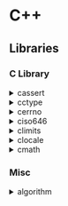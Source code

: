 
# C++

## Libraries

### C Library

<details><summary>cassert</summary>

```cpp
assert(("There are five lights", 2 + 2 == 5));
```

```bash
test: test.cc:10: int main(): Assertion `((void)"There are five lights", 2+2==5)' failed.
Aborted
```

</details>

<details><summary>cctype</summary>

```cpp
// 0-9a-zA-Z
isalnum()

// a-zA-Z
isalpha()

// tab (\t), space( )
isblank()

// NUL, \t, \f, \v, \n, \r, DEL
iscntrl()

// 0-9
isdigit()

// a-z
islower()

// A-Z
isupper()

// all printable characters
isprint()

// !"#$%&'()*+,-./:;<=>?@[\]^_`{|}~
ispunct()

// \t, \f, \v, \n, \r, space( )
isspace()

// 0123456789 ABCDEF abcdef
isxdigit()
```

</details>

<details><summary>cerrno</summary>

```cpp
double not_a_number = std::log(-1.0);
if (errno == EDOM) {
    std::cout << "log(-1) failed: " << std::strerror(errno) << '\n';
}

// E2BIG -> Argument list too long
// EACCES -> Permission denied
// EADDRINUSE -> Address in use
// EADDRNOTAVAIL -> Address not available
// EAFNOSUPPORT ->  Address family not supported
// EAGAIN -> Resource unavailable, try again
// EALREADY -> Connection already in progress
// EBADF -> Bad file descriptor
// EBADMSG -> Bad message
// EBUSY -> Device or resource busy
// ECANCELED -> Operation canceled
// ECHILD -> No child processes
// ECONNABORTED -> Connection aborted
// ECONNREFUSED -> Connection refused
// ECONNRESET -> Connection reset
// EDEADLK -> Resource deadlock would occur
// EDESTADDRREQ -> Destination address required
// EDOM -> Mathematics argument out of domain of function
// EEXIST -> File exists
// ...
```

```bash
log(-1) failed: Numerical argument out of domain
```

</details>

<details><summary>ciso646</summary>

```cpp
// macro  -> operator
// and    -> &&
// and_eq -> &=
// bitand -> &
// bitor  -> |
// compl  -> ~
// not    -> !
// not_eq -> !=
// or     -> ||
// or_eq  -> |=
// xor    -> ^
// xor_eq -> ^=
```

</details>

<details><summary>climits</summary>

[climits](http://www.cplusplus.com/reference/climits/)

```cpp
// CHAR_BIT   -> Number of bits in a char object (byte)
// SCHAR_MIN  -> Minimum value for an object of type signed char
// SCHAR_MAX  -> Maximum value for an object of type signed char
// UCHAR_MAX  -> Maximum value for an object of type unsigned char
// CHAR_MIN   -> Minimum value for an object of type char
// CHAR_MAX   -> Maximum value for an object of type char
// MB_LEN_MAX -> Maximum number of bytes in a multibyte character, for any locale
// SHRT_MIN   -> Minimum value for an object of type short int
// SHRT_MAX   -> Maximum value for an object of type short int
// USHRT_MAX  -> Maximum value for an object of type unsigned short int
// INT_MIN    -> Minimum value for an object of type int
// INT_MAX    -> Maximum value for an object of type int
// UINT_MAX   -> Maximum value for an object of type unsigned int
// LONG_MIN   -> Minimum value for an object of type long int
// LONG_MAX   -> Maximum value for an object of type long int
// ULONG_MAX  -> Maximum value for an object of type unsigned long int
// LLONG_MIN  -> Minimum value for an object of type long long int
// LLONG_MAX  -> Maximum value for an object of type long long int
// ULLONG_MAX -> Maximum value for an object of type unsigned long long int
```

</details>

<details><summary>clocale</summary>

[clocale](http://www.cplusplus.com/reference/clocale/)

```cpp
// Return name of current locale:
setlocale(LC_ALL, NULL);

setlocale(LC_ALL, "C");
// setlocale(<category>, <locale>);

// category:
// LC_ALL -> The entire locale.
// LC_COLLATE -> Affects the behavior of strcoll and strxfrm.
// LC_CTYPE -> Affects character handling functions (all functions of <cctype>, except isdigit and isxdigit), and the multibyte and wide character functions.
// LC_MONETARY -> Affects monetary formatting information returned by localeconv.
// LC_NUMERIC -> Affects the decimal-point character in formatted input/output operations and string formatting functions, as well as non-monetary information returned by localeconv.
// LC_TIME -> Affects the behavior of strftime.

// locale:
// "C" -> Minimal "C" locale
// "" -> Environment's default locale

struct lconv * lc;
lc = localeconv();
printf("Local Currency Symbol: %s\n",lc->currency_symbol);
```

```bash
Local Currency Symbol: $
```

</details>

<details><summary>cmath</summary>

[cmath](http://www.cplusplus.com/reference/cmath/)

```cpp
// Trigonometric functions
cos()
sin()
tan()
acos()
asin()
atan()
atan2(x, y)

// Hyperbolic functions
cosh()
sinh()
tanh()
acosh()
asinh()
atanh()

// Exponential and logarithmic functions
exp()
frexp()
ldexp()
log()
log10()
modf()
exp2()
expm1()
ilogb()
log1p()
log2()
logb()
scalbn()
scalbln()

// Power functions
pow()
sqrt()
cbrt()
hypot()

// Error and gamma functions
erf()
erfc()
tgamma()
lgamma()

// Rounding and remainder functions
cell()
floor()
fmod()
trunc()
round()
lround()
llround()
rint()
lrint()
llrint()
nearbyint()
remainder()
remquo()

// Floating-point manipulation functions
copysign()
nan()
nextafter()
nexttoward()

// Minimum, maximum, difference functions
fdim()
fmax()
fmin()

// Other functions
fabs()
abs()
fma()

// Classification macro / functions
fpclassify()
isfinite()
isinf()
isnan()
isnormal()
signbit()

// Comparison macro / functions
isgreater(x, y)
isgreaterequal(x, y)
isless(x, y)
islessqual(x, y)
islessgreater(x, y)
isunordered(x, y)
```

</details>

### Misc

<details><summary>algorithm</summary>

<details><summary>shuffle</summary>

```cpp
std::vector<int> v = {1, 2, 3, 4, 5, 6, 7, 8, 9, 10};
std::random_device rd;
std::mt19937 g(rd());
std::shuffle(v.begin(), v.end(), g);
```

```bash
8 6 10 4 2 3 7 1 9 5
```
</details>

<details><summary>{all, any, none}_of</summary>

```c++
std::vector<int> v(10, 2);
if (std::all_of(v.cbegin(), v.cend(), [](int i){ return i % 2 == 0; })) {
    std::cout << "All numbers are even\n";
}
```

```bash
All numbers are even
```
</details>

<details><summary>find</summary>

```c++
std::vector<int> v{0, 1, 2, 3, 4};
auto result1 = std::find(std::begin(v), std::end(v), 3);
if (result1 != std::end(v)) {
    std::cout << "v contains: 3\n";
} else {
    std::cout << "v does not contain: " << n1 << '\n';
}
```

```bash
v contains: 3
```
</details>

<details><summary>transform</summary>

```c++
std::string s("hello");
std::transform(s.begin(), s.end(), s.begin(),
                [](unsigned char c) -> unsigned char { return std::toupper(c); });
```

```bash
HELLO
```
</details>

<details><summary>max</summary>

```c++
std::cout << "larger of 1 and 9999: " << std::max(1, 9999) << '\n';
```
```bash
larger of 1 and 9999: 9999
```
</details>

<details><summary>clamp</summary>

```c++
std::clamp(10, 0, 100);
std::clamp(-10, 0, 100);
```
```bash
10
0
```
</details>

<details><summary>next_permutation</summary>

```c++
std::string s = "aba";
std::sort(s.begin(), s.end());
do {
    std::cout << s << '\n';
} while(std::next_permutation(s.begin(), s.end()));
```

```bash
aab
aba
baa
```
</details>

</details>
